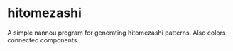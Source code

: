 # hitomezashi
A simple nannou program for generating hitomezashi patterns.
Also colors connected components.
